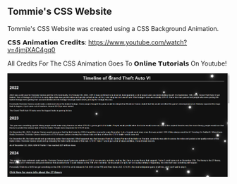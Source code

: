 ## Tommie's CSS Website

Tommie's CSS Website was created using a CSS Background Animation.

𝗖𝗦𝗦 𝗔𝗻𝗶𝗺𝗮𝘁𝗶𝗼𝗻 𝗖𝗿𝗲𝗱𝗶𝘁𝘀: https://www.youtube.com/watch?v=4jmjXAC4gq0

All Credits For The CSS Animation Goes To 𝗢𝗻𝗹𝗶𝗻𝗲 𝗧𝘂𝘁𝗼𝗿𝗶𝗮𝗹𝘀 On Youtube!

<img src="csswebsite.png">
